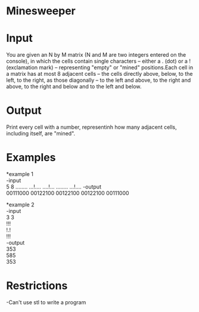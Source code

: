 # Minesweeper

# Input
You are given an N by M matrix (N and M are two integers entered on the console), in which the cells contain single characters – either a . (dot) or a ! (exclamation mark) – representing "empty" or "mined" positions.Each cell in a matrix has at most 8 adjacent cells – the cells directly above, below, to the left, to the right, as those diagonally – to the left and above, to the right and above, to the right and below and to the left and below.

# Output
Print every cell with a number, representinh how many adjacent cells, including itself, are "mined".

# Examples
*example 1  
-input   
5 8
........
...!....
....!...
........
...!....
-output  
00111000
00122100
00122100
00122100
00111000

*example 2  
-input  
3 3  
!!!  
!.!  
!!!  
-output  
353  
585  
353  

# Restrictions
-Can't use stl to write a program